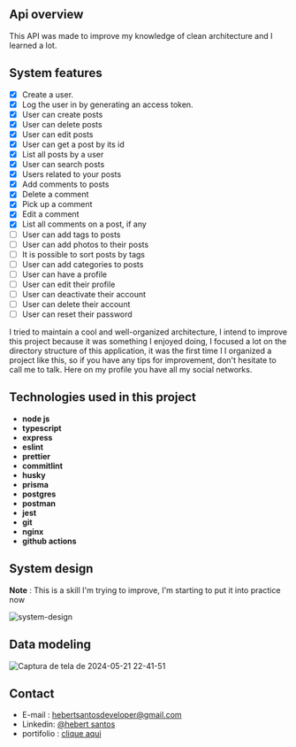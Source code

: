 ## Api overview

This API was made to improve my knowledge of clean architecture and I learned a lot.

## System features

- [x] Create a user.
- [x] Log the user in by generating an access token.
- [x] User can create posts
- [x] User can delete posts
- [x] User can edit posts
- [x] User can get a post by its id
- [x] List all posts by a user
- [x] User can search posts
- [x] Users related to your posts
- [x] Add comments to posts
- [x] Delete a comment
- [x] Pick up a comment
- [x] Edit a comment
- [x] List all comments on a post, if any
- [ ] User can add tags to posts
- [ ] User can add photos to their posts
- [ ] It is possible to sort posts by tags
- [ ] User can add categories to posts
- [ ] User can have a profile
- [ ] User can edit their profile
- [ ] User can deactivate their account
- [ ] User can delete their account
- [ ] User can reset their password

I tried to maintain a cool and well-organized architecture, I intend to improve this project
because it was something I enjoyed doing, I focused a lot on the directory structure of this application, it was the first time I
I organized a project like this, so if you have any tips for improvement, don't hesitate to call me to talk.
Here on my profile you have all my social networks.

## Technologies used in this project

- **node js**
- **typescript**
- **express**
- **eslint**
- **prettier**
- **commitlint**
- **husky**
- **prisma**
- **postgres**
- **postman**
- **jest**
- **git**
- **nginx**
- **github actions**

## System design 

**Note** : This is a skill I'm trying to improve, I'm starting to put it into practice now

![system-design](https://github.com/hebertsanto/API-blog/assets/108555424/5de68229-debd-4a66-93f6-938d337449b4)

## Data modeling

![Captura de tela de 2024-05-21 22-41-51](https://github.com/hebertsanto/API-blog/assets/108555424/f56b643e-584e-4b17-ac84-07dbc9a13ff3)


## Contact

- E-mail : hebertsantosdeveloper@gmail.com
- Linkedin: [@hebert santos](https://www.linkedin.com/in/hebert-santos-241429243/)
- portifolio : [clique aqui](https://ihebert.vercel.app/)
